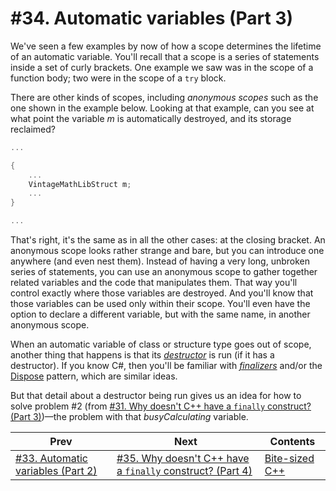 # #34. Automatic variables (Part 3)

We've seen a few examples by now of how a scope determines the lifetime of an automatic variable. You'll recall that a scope is a series of statements inside a set of curly brackets. One example we saw was in the scope of a function body; two were in the scope of a `try` block.

There are other kinds of scopes, including *anonymous scopes* such as the one shown in the example below. Looking at that example, can you see at what point the variable *m* is automatically destroyed, and its storage reclaimed?

```cpp
...

{
    ...
    VintageMathLibStruct m;
    ...
}

...
```

That's right, it's the same as in all the other cases: at the closing bracket. An anonymous scope looks rather strange and bare, but you can introduce one anywhere (and even nest them). Instead of having a very long, unbroken series of statements, you can use an anonymous scope to gather together related variables and the code that manipulates them. That way you'll control exactly where those variables are destroyed. And you'll know that those variables can be used only within their scope. You'll even have the option to declare a different variable, but with the same name, in another anonymous scope.

When an automatic variable of class or structure type goes out of scope, another thing that happens is that its [*destructor*](https://docs.microsoft.com/cpp/cpp/destructors-cpp) is run (if it has a destructor). If you know C#, then you'll be familiar with [*finalizers*](https://docs.microsoft.com/dotnet/csharp/programming-guide/classes-and-structs/destructors) and/or the [Dispose](https://docs.microsoft.com/dotnet/standard/garbage-collection/implementing-dispose) pattern, which are similar ideas.

But that detail about a destructor being run gives us an idea for how to solve problem #2 (from [#31. Why doesn't C++ have a `finally` construct? (Part 3)](031.md))&mdash;the problem with that *busyCalculating* variable.

|Prev|Next|Contents|
|-|-|-|
|[#33. Automatic variables (Part 2)](033.md)|[#35. Why doesn't C++ have a `finally` construct? (Part 4)](035.md)|[Bite-sized C++](../README.md)|
